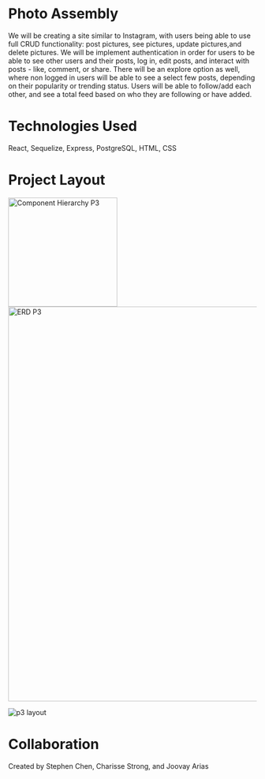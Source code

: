 # Photo Assembly
We will be creating a site similar to Instagram, with users being able to use full CRUD functionality: post pictures, see pictures, update pictures,and delete pictures. We will be implement authentication in order for users to be able to see other users and their posts, log in, edit posts, and interact with posts - like, comment, or share. There will be an explore option as well, where non logged in users will be able to see a select few posts, depending on their popularity or trending status. Users will be able to follow/add each other, and see a total feed based on who they are following or have added.

# Technologies Used
React, Sequelize, Express, PostgreSQL, HTML, CSS

# Project Layout

<img width="221" alt="Component Hierarchy P3" src="https://user-images.githubusercontent.com/47332766/57645014-62ccbe80-758b-11e9-9211-3172ebef67eb.png">

<img width="800" alt="ERD P3" src="https://user-images.githubusercontent.com/47332766/57647390-d58c6880-7590-11e9-92a3-9ceef62807a3.png">

![p3 layout](https://media.git.generalassemb.ly/user/19639/files/1b3d3700-7579-11e9-857a-a43e025ae27f)

# Collaboration
Created by Stephen Chen, Charisse Strong, and Joovay Arias
